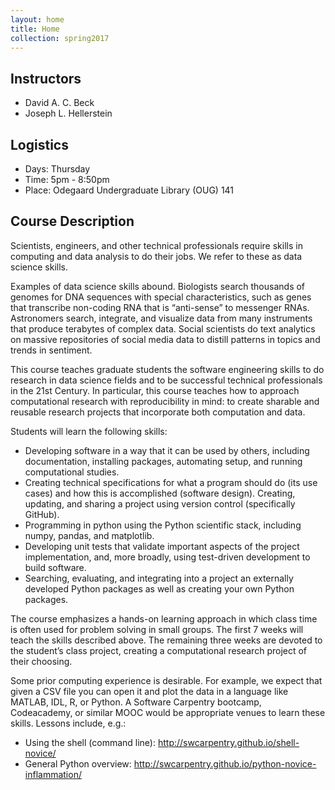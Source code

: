 ```yaml
---
layout: home
title: Home
collection: spring2017
---
```


## Instructors

- David A. C. Beck
- Joseph L. Hellerstein


## Logistics

- Days: Thursday
- Time: 5pm - 8:50pm
- Place: Odegaard Undergraduate Library (OUG) 141


## Course Description
Scientists, engineers, and other technical professionals require skills in computing and data analysis to do their jobs. We refer to these as data science skills.

Examples of data science skills abound. Biologists search thousands of genomes for DNA sequences with special characteristics, such as genes that transcribe non-coding RNA that is “anti-sense” to messenger RNAs. Astronomers search, integrate, and visualize data from many instruments that produce terabytes of complex data. Social scientists do text analytics on massive repositories of social media data to distill patterns in topics and trends in sentiment.

This course teaches graduate students the software engineering skills to do research in data science fields and to be successful technical professionals in the 21st Century. In particular, this course teaches how to approach computational research with reproducibility in mind: to create sharable and reusable research projects that incorporate both computation and data.

Students will learn the following skills:

- Developing software in a way that it can be used by others, including documentation, installing packages, automating setup, and running computational studies.
- Creating technical specifications for what a program should do (its use cases) and how this is accomplished (software design).
Creating, updating, and sharing a project using version control (specifically GitHub).
- Programming in python using the Python scientific stack, including numpy, pandas, and matplotlib.
- Developing unit tests that validate important aspects of the project implementation, and, more broadly, using test-driven development to build software.
- Searching, evaluating, and integrating into a project an externally developed Python packages as well as creating your own Python packages.

The course emphasizes a hands-on learning approach in which class time is often used for problem solving in small groups. The first 7 weeks will teach the skills described above. The remaining three weeks are devoted to the student’s class project, creating a computational research project of their choosing.

Some prior computing experience is desirable. For example, we expect that given a CSV file you can open it and plot the data in a language like MATLAB, IDL, R, or Python.  A Software Carpentry bootcamp, Codeacademy, or similar MOOC would be appropriate venues to learn these skills.  Lessons include, e.g.:

- Using the shell (command line): http://swcarpentry.github.io/shell-novice/
- General Python overview: http://swcarpentry.github.io/python-novice-inflammation/



<div class="home">

<!-- Following will add blog links to the index page:

  <h2 class="page-heading">Posts</h1>

  <ul class="post-list">
    {% for post in site.posts %}
      <li>
        <span class="post-meta">{{ post.date | date: "%b %-d, %Y" }}</span>

        <h3>
          <a class="post-link" href="{{ post.url | prepend: site.baseurl }}">{{ post.title }}</a>
        </h3>
      </li>
    {% endfor %}
  </ul>

  <p class="rss-subscribe">subscribe <a href="{{ "/feed.xml" | prepend: site.baseurl }}">via RSS</a></p>

-->

</div>
